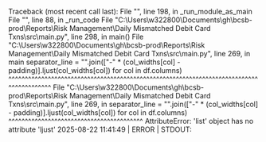 Traceback (most recent call last):
  File "<frozen runpy>", line 198, in _run_module_as_main
  File "<frozen runpy>", line 88, in _run_code
  File "C:\Users\w322800\Documents\gh\bcsb-prod\Reports\Risk Management\Daily Mismatched Debit Card Txns\src\main.py", line 298, in <module>
    main()
  File "C:\Users\w322800\Documents\gh\bcsb-prod\Reports\Risk Management\Daily Mismatched Debit Card Txns\src\main.py", line 269, in main
    separator_line = "".join(["-" * (col_widths[col] - padding)].ljust(col_widths[col]) for col in df.columns)
                     ^^^^^^^^^^^^^^^^^^^^^^^^^^^^^^^^^^^^^^^^^^^^^^^^^^^^^^^^^^^^^^^^^^^^^^^^^^^^^^^^^^^^^^^^^
  File "C:\Users\w322800\Documents\gh\bcsb-prod\Reports\Risk Management\Daily Mismatched Debit Card Txns\src\main.py", line 269, in <genexpr>
    separator_line = "".join(["-" * (col_widths[col] - padding)].ljust(col_widths[col]) for col in df.columns)
                             ^^^^^^^^^^^^^^^^^^^^^^^^^^^^^^^^^^^^^^^^^
AttributeError: 'list' object has no attribute 'ljust'
2025-08-22 11:41:49 | ERROR | STDOUT: